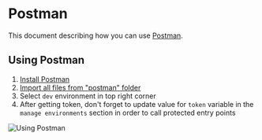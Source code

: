 # Postman
This document describing how you can use [Postman](https://www.getpostman.com/).

## Using Postman
1. [Install Postman](https://www.getpostman.com/postman)
2. [Import all files from "postman" folder](postman)
3. Select `dev` environment in top right corner
4. After getting token, don't forget to update value for `token` variable in the `manage environments` section in order to call protected entry points

![Using Postman](images/postman_01.png)
